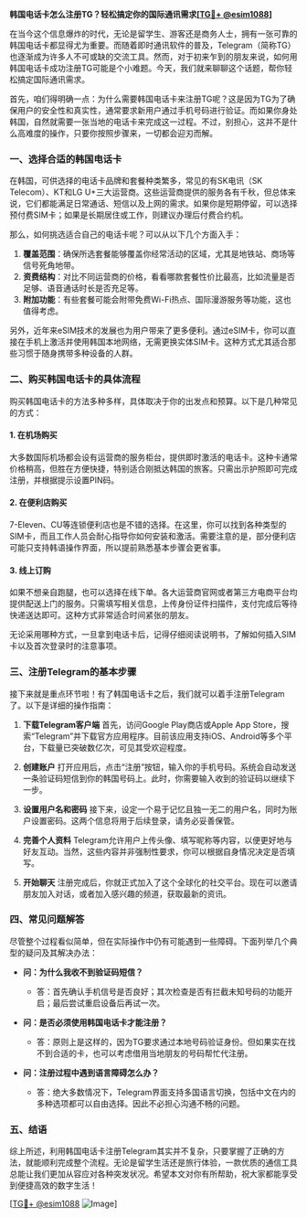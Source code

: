 **韩国电话卡怎么注册TG？轻松搞定你的国际通讯需求[[TG💪+ @esim1088](https://t.me/s/esim1088)]**

在当今这个信息爆炸的时代，无论是留学生、游客还是商务人士，拥有一张可靠的韩国电话卡都显得尤为重要。而随着即时通讯软件的普及，Telegram（简称TG）也逐渐成为许多人不可或缺的交流工具。然而，对于初来乍到的朋友来说，如何用韩国电话卡成功注册TG可能是个小难题。今天，我们就来聊聊这个话题，帮你轻松搞定国际通讯需求。

首先，咱们得明确一点：为什么需要韩国电话卡来注册TG呢？这是因为TG为了确保用户的安全性和真实性，通常要求新用户通过手机号码进行验证。而如果你身处韩国，自然就需要一张当地的电话卡来完成这一过程。不过，别担心，这并不是什么高难度的操作，只要你按照步骤来，一切都会迎刃而解。

### **一、选择合适的韩国电话卡**

在韩国，可供选择的电话卡品牌和套餐种类繁多，常见的有SK电讯（SK Telecom）、KT和LG U+三大运营商。这些运营商提供的服务各有千秋，但总体来说，它们都能满足日常通话、短信以及上网的需求。如果你是短期停留，可以选择预付费SIM卡；如果是长期居住或工作，则建议办理后付费合约机。

那么，如何挑选适合自己的电话卡呢？可以从以下几个方面入手：

1. **覆盖范围**：确保所选套餐能够覆盖你经常活动的区域，尤其是地铁站、商场等信号死角地带。
2. **资费结构**：对比不同运营商的价格，看看哪款套餐性价比最高，比如流量是否足够、语音通话时长是否充足等。
3. **附加功能**：有些套餐可能会附带免费Wi-Fi热点、国际漫游服务等功能，这也值得考虑。

另外，近年来eSIM技术的发展也为用户带来了更多便利。通过eSIM卡，你可以直接在手机上激活并使用韩国本地网络，无需更换实体SIM卡。这种方式尤其适合那些习惯于随身携带多种设备的人群。

### **二、购买韩国电话卡的具体流程**

购买韩国电话卡的方法多种多样，具体取决于你的出发点和预算。以下是几种常见的方式：

#### **1. 在机场购买**
大多数国际机场都会设有运营商的服务柜台，提供即时激活的电话卡。这种卡通常价格稍高，但胜在方便快捷，特别适合刚抵达韩国的旅客。只需出示护照即可完成注册，并根据提示设置PIN码。

#### **2. 在便利店购买**
7-Eleven、CU等连锁便利店也是不错的选择。在这里，你可以找到各种类型的SIM卡，而且工作人员会耐心指导你如何安装和激活。需要注意的是，部分便利店可能只支持韩语操作界面，所以提前熟悉基本步骤会更省事。

#### **3. 线上订购**
如果不想亲自跑腿，也可以选择在线下单。各大运营商官网或者第三方电商平台均提供配送上门的服务。只需填写相关信息，上传身份证件扫描件，支付完成后等待快递送达即可。这种方式非常适合时间紧张的朋友。

无论采用哪种方式，一旦拿到电话卡后，记得仔细阅读说明书，了解如何插入SIM卡以及首次登录时的注意事项。

### **三、注册Telegram的基本步骤**

接下来就是重点环节啦！有了韩国电话卡之后，我们就可以着手注册Telegram了。以下是详细的操作指南：

1. **下载Telegram客户端**
   首先，访问Google Play商店或Apple App Store，搜索“Telegram”并下载官方应用程序。目前该应用支持iOS、Android等多个平台，下载量已突破数亿次，可见其受欢迎程度。

2. **创建账户**
   打开应用后，点击“注册”按钮，输入你的手机号码。系统会自动发送一条验证码短信到你的韩国号码上。此时，你需要输入收到的验证码以继续下一步。

3. **设置用户名和密码**
   接下来，设定一个易于记忆且独一无二的用户名，同时为账户设置密码。这两个信息将用于后续登录，请务必妥善保管。

4. **完善个人资料**
   Telegram允许用户上传头像、填写昵称等内容，以便更好地与好友互动。当然，这些内容并非强制性要求，你可以根据自身情况决定是否填写。

5. **开始聊天**
   注册完成后，你就正式加入了这个全球化的社交平台。现在可以邀请朋友加入对话，或者加入感兴趣的频道，获取最新的资讯。

### **四、常见问题解答**

尽管整个过程看似简单，但在实际操作中仍有可能遇到一些障碍。下面列举几个典型的疑问及其解决办法：

- **问：为什么我收不到验证码短信？**
  - 答：首先确认手机信号是否良好；其次检查是否有拦截未知号码的功能开启；最后尝试重启设备后再试一次。

- **问：是否必须使用韩国电话卡才能注册？**
  - 答：原则上是这样的，因为TG要求通过本地号码验证身份。但如果实在找不到合适的卡，也可以考虑借用当地朋友的号码帮忙代注册。

- **问：注册过程中遇到语言障碍怎么办？**
  - 答：绝大多数情况下，Telegram界面支持多国语言切换，包括中文在内的多种选项都可以自由选择。因此不必担心沟通不畅的问题。

### **五、结语**

综上所述，利用韩国电话卡注册Telegram其实并不复杂，只要掌握了正确的方法，就能顺利完成整个流程。无论是留学生活还是旅行体验，一款优质的通信工具总能让我们更加从容应对各种突发状况。希望本文对你有所帮助，祝大家都能享受到便捷高效的数字生活！

[[TG💪+ @esim1088](https://t.me/s/esim1088) ![Image](https://i.postimg.cc/4NQfJmqS/Snipaste-2025-05-13-00-14-12.png)]